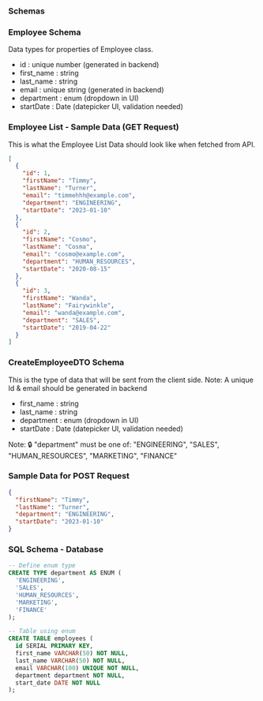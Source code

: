 ### Schemas

### Employee Schema

Data types for properties of Employee class.

- id : unique number (generated in backend)
- first_name : string
- last_name : string
- email : unique string (generated in backend)
- department : enum (dropdown in UI)
- startDate : Date (datepicker UI, validation needed)

### Employee List - Sample Data (GET Request)

This is what the Employee List Data should look like when fetched from API.

```json
[
  {
    "id": 1,
    "firstName": "Timmy",
    "lastName": "Turner",
    "email": "timmehhh@example.com",
    "department": "ENGINEERING",
    "startDate": "2023-01-10"
  },
  {
    "id": 2,
    "firstName": "Cosmo",
    "lastName": "Cosma",
    "email": "cosmo@example.com",
    "department": "HUMAN_RESOURCES",
    "startDate": "2020-08-15"
  },
  {
    "id": 3,
    "firstName": "Wanda",
    "lastName": "Fairywinkle",
    "email": "wanda@example.com",
    "department": "SALES",
    "startDate": "2019-04-22"
  }
]
```

### CreateEmployeeDTO Schema

This is the type of data that will be sent from the client side. Note: A unique Id & email should be generated in backend

- first_name : string
- last_name : string
- department : enum (dropdown in UI)
- startDate : Date (datepicker UI, validation needed)

Note: 🔒 "department" must be one of:
"ENGINEERING", "SALES", "HUMAN_RESOURCES", "MARKETING", "FINANCE"

### Sample Data for POST Request

```json
{
  "firstName": "Timmy",
  "lastName": "Turner",
  "department": "ENGINEERING",
  "startDate": "2023-01-10"
}
```

### SQL Schema - Database

```sql
-- Define enum type
CREATE TYPE department AS ENUM (
  'ENGINEERING',
  'SALES',
  'HUMAN_RESOURCES',
  'MARKETING',
  'FINANCE'
);

-- Table using enum
CREATE TABLE employees (
  id SERIAL PRIMARY KEY,
  first_name VARCHAR(50) NOT NULL,
  last_name VARCHAR(50) NOT NULL,
  email VARCHAR(100) UNIQUE NOT NULL,
  department department NOT NULL,
  start_date DATE NOT NULL
);
```
